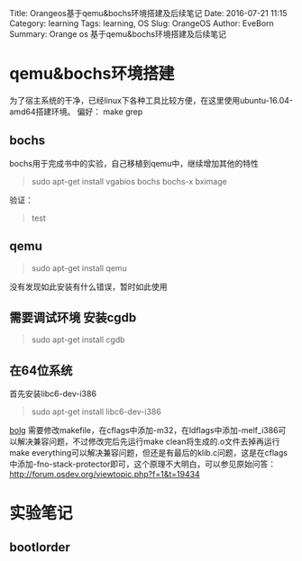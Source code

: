 Title: Orangeos基于qemu&bochs环境搭建及后续笔记
Date: 2016-07-21 11:15
Category: learning
Tags: learning, OS
Slug: OrangeOS
Author: EveBorn
Summary: Orange os 基于qemu&bochs环境搭建及后续笔记

# qemu&bochs环境搭建
为了宿主系统的干净，已经linux下各种工具比较方便，在这里使用ubuntu-16.04-amd64搭建环境。
偏好： make grep
## bochs

bochs用于完成书中的实验，自己移植到qemu中，继续增加其他的特性
> sudo apt-get install vgabios bochs bochs-x bximage

验证：
> test

## qemu

> sudo apt-get install qemu

没有发现如此安装有什么错误，暂时如此使用

## 需要调试环境 安装cgdb

> sudo apt-get install cgdb

## 在64位系统
首先安装libc6-dev-i386
> sudo apt-get install libc6-dev-i386

[bolg](http://blog.csdn.net/ricky_hust/article/details/7748779)
需要修改makefile，在cflags中添加-m32，在ldflags中添加-melf_i386可以解决兼容问题，不过修改完后先运行make clean将生成的.o文件去掉再运行make everything可以解决兼容问题，但还是有最后的klib.c问题，这是在cflags中添加-fno-stack-protector即可，这个原理不大明白，可以参见原始问答：http://forum.osdev.org/viewtopic.php?f=1&t=19434

# 实验笔记
## bootlorder
